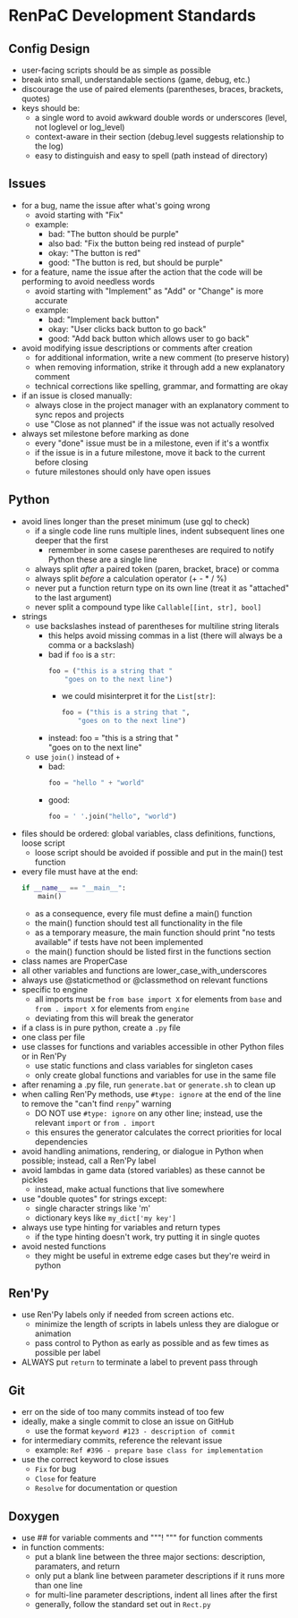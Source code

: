 # RenPaC Development Standards

## Config Design

- user-facing scripts should be as simple as possible
- break into small, understandable sections (game, debug, etc.)
- discourage the use of paired elements (parentheses, braces, brackets, quotes)
- keys should be:
    - a single word to avoid awkward double words or underscores (level, not loglevel or log_level)
    - context-aware in their section (debug.level suggests relationship to the log)
    - easy to distinguish and easy to spell (path instead of directory)

## Issues

- for a bug, name the issue after what's going wrong
    - avoid starting with "Fix"
    - example:
        - bad: "The button should be purple"
        - also bad: "Fix the button being red instead of purple"
        - okay: "The button is red"
        - good: "The button is red, but should be purple"
- for a feature, name the issue after the action that the code will be performing to avoid needless words
    - avoid starting with "Implement" as "Add" or "Change" is more accurate
    - example:
        - bad: "Implement back button"
        - okay: "User clicks back button to go back"
        - good: "Add back button which allows user to go back"
- avoid modifying issue descriptions or comments after creation
    - for additional information, write a new comment (to preserve history)
    - when removing information, strike it through add a new explanatory comment
    - technical corrections like spelling, grammar, and formatting are okay
- if an issue is closed manually:
    - always close in the project manager with an explanatory comment to sync repos and projects
    - use "Close as not planned" if the issue was not actually resolved
- always set milestone before marking as done
    - every "done" issue must be in a milestone, even if it's a wontfix
    - if the issue is in a future milestone, move it back to the current before closing
    - future milestones should only have open issues

## Python

- avoid lines longer than the preset minimum (use gql to check)
    - if a single code line runs multiple lines, indent subsequent lines one deeper that the first
        - remember in some casese parentheses are required to notify Python these are a single line
    - always split *after* a paired token (paren, bracket, brace) or comma
    - always split *before* a calculation operator (+ - * / %)
    - never put a function return type on its own line (treat it as "attached" to the last argument)
    - never split a compound type like `Callable[[int, str], bool]`
- strings
    - use backslashes instead of parentheses for multiline string literals
        - this helps avoid missing commas in a list (there will always be a comma or a backslash)
        - bad if `foo` is a `str`:
            ```py
            foo = ("this is a string that "
                "goes on to the next line")
            ```
            - we could misinterpret it for the `List[str]`:
                ```py
                foo = ("this is a string that ",
                    "goes on to the next line")
                ```
        - instead:
            foo = "this is a string that " \
                "goes on to the next line"
    - use `join()` instead of `+`
        - bad: 
            ```py
            foo = "hello " + "world"
            ```
        - good: 
            ```py
            foo = ' '.join("hello", "world")
            ```
- files should be ordered: global variables, class definitions, functions, loose script
    - loose script should be avoided if possible and put in the main() test function
- every file must have at the end:
    ```py
    if __name__ == "__main__":
        main()
    ```
    - as a consequence, every file must define a main() function
    - the main() function should test all functionality in the file
    - as a temporary measure, the main function should print "no tests available" if tests have not been implemented
    - the main() function should be listed first in the functions section
- class names are ProperCase
- all other variables and functions are lower_case_with_underscores
- always use @staticmethod or @classmethod on relevant functions
- specific to engine
    - all imports must be `from base import X` for elements from `base` and `from . import X` for elements from `engine`
    - deviating from this will break the generator
- if a class is in pure python, create a `.py` file
- one class per file
- use classes for functions and variables accessible in other Python files or in Ren'Py
    - use static functions and class variables for singleton cases
    - only create global functions and variables for use in the same file
- after renaming a .py file, run `generate.bat` or `generate.sh` to clean up
- when calling Ren'Py methods, use `#type: ignore` at the end of the line to remove the "can't find `renpy`" warning
    - DO NOT use `#type: ignore` on any other line; instead, use the relevant `import` or `from . import`
    - this ensures the generator calculates the correct priorities for local dependencies
- avoid handling animations, rendering, or dialogue in Python when possible; instead, call a Ren'Py label
- avoid lambdas in game data (stored variables) as these cannot be pickles
    - instead, make actual functions that live somewhere
- use "double quotes" for strings except:
    - single character strings like 'm'
    - dictionary keys like `my_dict['my key']`
- always use type hinting for variables and return types
    - if the type hinting doesn't work, try putting it in single quotes
- avoid nested functions
    - they might be useful in extreme edge cases but they're weird in python

## Ren'Py

- use Ren'Py labels only if needed from screen actions etc.
    - minimize the length of scripts in labels unless they are dialogue or animation
    - pass control to Python as early as possible and as few times as possible per label 
- ALWAYS put `return` to terminate a label to prevent pass through

## Git

- err on the side of too many commits instead of too few
- ideally, make a single commit to close an issue on GitHub
    - use the format `keyword #123 - description of commit`
- for intermediary commits, reference the relevant issue
    - example: `Ref #396 - prepare base class for implementation`
- use the correct keyword to close issues
    - `Fix` for bug
    - `Close` for feature
    - `Resolve` for documentation or question

## Doxygen

- use ## for variable comments and """! """ for function comments
- in function comments:
    - put a blank line between the three major sections: description, paramaters, and return
    - only put a blank line between parameter descriptions if it runs more than one line
    - for multi-line parameter descriptions, indent all lines after the first
    - generally, follow the standard set out in `Rect.py`
